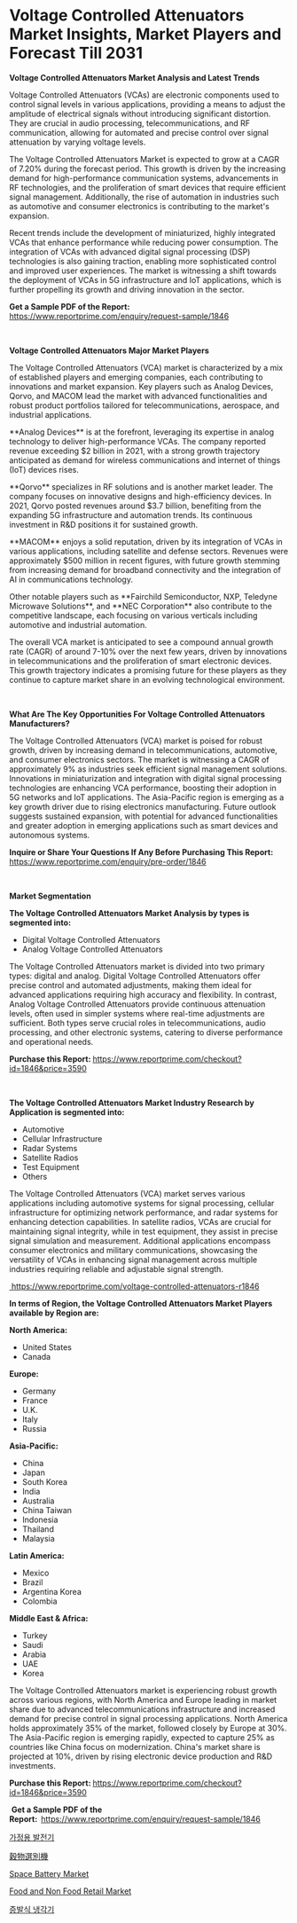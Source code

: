 <p><h1>Voltage Controlled Attenuators Market Insights, Market Players and Forecast Till 2031</h1></p><p><strong>Voltage Controlled Attenuators Market Analysis and Latest Trends</strong></p>
<p><p>Voltage Controlled Attenuators (VCAs) are electronic components used to control signal levels in various applications, providing a means to adjust the amplitude of electrical signals without introducing significant distortion. They are crucial in audio processing, telecommunications, and RF communication, allowing for automated and precise control over signal attenuation by varying voltage levels.</p><p>The Voltage Controlled Attenuators Market is expected to grow at a CAGR of 7.20% during the forecast period. This growth is driven by the increasing demand for high-performance communication systems, advancements in RF technologies, and the proliferation of smart devices that require efficient signal management. Additionally, the rise of automation in industries such as automotive and consumer electronics is contributing to the market's expansion. </p><p>Recent trends include the development of miniaturized, highly integrated VCAs that enhance performance while reducing power consumption. The integration of VCAs with advanced digital signal processing (DSP) technologies is also gaining traction, enabling more sophisticated control and improved user experiences. The market is witnessing a shift towards the deployment of VCAs in 5G infrastructure and IoT applications, which is further propelling its growth and driving innovation in the sector.</p></p>
<p><strong>Get a Sample PDF of the Report:&nbsp;</strong> <a href="https://www.reportprime.com/enquiry/request-sample/1846">https://www.reportprime.com/enquiry/request-sample/1846</a></p>
<p>&nbsp;</p>
<p><strong>Voltage Controlled Attenuators Major Market Players</strong></p>
<p><p>The Voltage Controlled Attenuators (VCA) market is characterized by a mix of established players and emerging companies, each contributing to innovations and market expansion. Key players such as Analog Devices, Qorvo, and MACOM lead the market with advanced functionalities and robust product portfolios tailored for telecommunications, aerospace, and industrial applications.</p><p>**Analog Devices** is at the forefront, leveraging its expertise in analog technology to deliver high-performance VCAs. The company reported revenue exceeding $2 billion in 2021, with a strong growth trajectory anticipated as demand for wireless communications and internet of things (IoT) devices rises.</p><p>**Qorvo** specializes in RF solutions and is another market leader. The company focuses on innovative designs and high-efficiency devices. In 2021, Qorvo posted revenues around $3.7 billion, benefiting from the expanding 5G infrastructure and automation trends. Its continuous investment in R&D positions it for sustained growth.</p><p>**MACOM** enjoys a solid reputation, driven by its integration of VCAs in various applications, including satellite and defense sectors. Revenues were approximately $500 million in recent figures, with future growth stemming from increasing demand for broadband connectivity and the integration of AI in communications technology.</p><p>Other notable players such as **Fairchild Semiconductor, NXP, Teledyne Microwave Solutions**, and **NEC Corporation** also contribute to the competitive landscape, each focusing on various verticals including automotive and industrial automation. </p><p>The overall VCA market is anticipated to see a compound annual growth rate (CAGR) of around 7-10% over the next few years, driven by innovations in telecommunications and the proliferation of smart electronic devices. This growth trajectory indicates a promising future for these players as they continue to capture market share in an evolving technological environment.</p></p>
<p>&nbsp;</p>
<p><strong>What Are The Key Opportunities For Voltage Controlled Attenuators Manufacturers?</strong></p>
<p><p>The Voltage Controlled Attenuators (VCA) market is poised for robust growth, driven by increasing demand in telecommunications, automotive, and consumer electronics sectors. The market is witnessing a CAGR of approximately 9% as industries seek efficient signal management solutions. Innovations in miniaturization and integration with digital signal processing technologies are enhancing VCA performance, boosting their adoption in 5G networks and IoT applications. The Asia-Pacific region is emerging as a key growth driver due to rising electronics manufacturing. Future outlook suggests sustained expansion, with potential for advanced functionalities and greater adoption in emerging applications such as smart devices and autonomous systems.</p></p>
<p><strong>Inquire or Share Your Questions If Any Before Purchasing This Report:</strong> <a href="https://www.reportprime.com/enquiry/pre-order/1846">https://www.reportprime.com/enquiry/pre-order/1846</a></p>
<p>&nbsp;</p>
<p><strong>Market Segmentation</strong></p>
<p><strong>The Voltage Controlled Attenuators Market Analysis by types is segmented into:</strong></p>
<p><ul><li>Digital Voltage Controlled Attenuators</li><li>Analog Voltage Controlled Attenuators</li></ul></p>
<p><p>The Voltage Controlled Attenuators market is divided into two primary types: digital and analog. Digital Voltage Controlled Attenuators offer precise control and automated adjustments, making them ideal for advanced applications requiring high accuracy and flexibility. In contrast, Analog Voltage Controlled Attenuators provide continuous attenuation levels, often used in simpler systems where real-time adjustments are sufficient. Both types serve crucial roles in telecommunications, audio processing, and other electronic systems, catering to diverse performance and operational needs.</p></p>
<p><strong>Purchase this Report:&nbsp;</strong><a href="https://www.reportprime.com/checkout?id=1846&price=3590">https://www.reportprime.com/checkout?id=1846&price=3590</a></p>
<p>&nbsp;</p>
<p><strong>The Voltage Controlled Attenuators Market Industry Research by Application is segmented into:</strong></p>
<p><ul><li>Automotive</li><li>Cellular Infrastructure</li><li>Radar Systems</li><li>Satellite Radios</li><li>Test Equipment</li><li>Others</li></ul></p>
<p><p>The Voltage Controlled Attenuators (VCA) market serves various applications including automotive systems for signal processing, cellular infrastructure for optimizing network performance, and radar systems for enhancing detection capabilities. In satellite radios, VCAs are crucial for maintaining signal integrity, while in test equipment, they assist in precise signal simulation and measurement. Additional applications encompass consumer electronics and military communications, showcasing the versatility of VCAs in enhancing signal management across multiple industries requiring reliable and adjustable signal strength.</p></p>
<p><a href="https://www.reportprime.com/voltage-controlled-attenuators-r1846">&nbsp;https://www.reportprime.com/voltage-controlled-attenuators-r1846</a></p>
<p><strong>In terms of Region, the Voltage Controlled Attenuators Market Players available by Region are:</strong></p>
<p>
    <p> <strong> North America: </strong>
        <ul>
            <li>United States</li>
            <li>Canada</li>
        </ul>
        </p> 
    <p> <strong> Europe: </strong>
        <ul>
            <li>Germany</li>
            <li>France</li>
            <li>U.K.</li>
            <li>Italy</li>
            <li>Russia</li>
        </ul>
        </p> 
    <p> <strong> Asia-Pacific: </strong>
        <ul>
            <li>China</li>
            <li>Japan</li>
            <li>South Korea</li>
            <li>India</li>
            <li>Australia</li>
            <li>China Taiwan</li>
            <li>Indonesia</li>
            <li>Thailand</li>
            <li>Malaysia</li>
        </ul>
        </p> 
    <p> <strong> Latin America: </strong>
        <ul>
            <li>Mexico</li>
            <li>Brazil</li>
            <li>Argentina Korea</li>
            <li>Colombia</li>
        </ul>
        </p> 
    <p> <strong> Middle East & Africa: </strong>
        <ul>
            <li>Turkey</li>
            <li>Saudi</li>
            <li>Arabia</li>
            <li>UAE</li>
            <li>Korea</li>
        </ul>
    </p>
    </p>
<p><p>The Voltage Controlled Attenuators market is experiencing robust growth across various regions, with North America and Europe leading in market share due to advanced telecommunications infrastructure and increased demand for precise control in signal processing applications. North America holds approximately 35% of the market, followed closely by Europe at 30%. The Asia-Pacific region is emerging rapidly, expected to capture 25% as countries like China focus on modernization. China's market share is projected at 10%, driven by rising electronic device production and R&D investments.</p></p>
<p><strong>Purchase this Report: </strong><a href="https://www.reportprime.com/checkout?id=1846&price=3590">https://www.reportprime.com/checkout?id=1846&price=3590</a></p>
<p>&nbsp;<strong>Get a Sample PDF of the Report:&nbsp;&nbsp;</strong><a href="https://www.reportprime.com/enquiry/request-sample/1846">https://www.reportprime.com/enquiry/request-sample/1846</a></p>
<p><strong></strong></p>
<p><p><a href="https://medium.com/@nettieboyle25/%EA%B8%80%EB%A1%9C%EB%B2%8C-%EC%A3%BC%EA%B1%B0%EC%9A%A9-%EB%B0%9C%EC%A0%84%EA%B8%B0-%EC%8B%9C%EC%9E%A5-%EA%B8%B0%ED%9A%8C-%EB%B0%8F-%EC%8B%9C%EC%9E%A5-%EB%8F%84%EC%A0%84-%EA%B3%BC%EC%A0%9C-2024-2031-0b6b8cb56421">가정용 발전기</a></p><p><a href="https://medium.com/@shade463/%E7%B2%BE%E7%A9%80%E9%81%B8%E5%88%A5%E6%A9%9F%E5%99%A8%E5%B8%82%E5%A0%B4-%E3%82%B0%E3%83%AD%E3%83%BC%E3%83%90%E3%83%AB%E3%81%8A%E3%82%88%E3%81%B3%E5%9C%B0%E5%9F%9F%E5%88%86%E6%9E%90-%E5%9C%B0%E5%9F%9F-%E5%9B%BD%E3%83%AC%E3%83%99%E3%83%AB%E3%81%AE%E5%88%86%E6%9E%90-%E7%AB%B6%E4%BA%89%E7%92%B0%E5%A2%83%E3%81%AB%E7%84%A6%E7%82%B9%E3%82%92%E5%BD%93%E3%81%A6%E3%81%9F%E5%88%86%E6%9E%90%E3%81%A8%E4%BA%88%E6%B8%AC-2024%E5%B9%B4%E3%81%8B%E3%82%892031%E5%B9%B4%E3%81%BE%E3%81%A7-462e70d1bd8f">穀物選別機</a></p><p><a href="https://www.linkedin.com/pulse/space-battery-industry-insights-report-analyzing-market-dpcse?trackingId=E8h5XtxPQJ6jYad%2FFrUTHA%3D%3D">Space Battery Market</a></p><p><a href="https://issuu.com/reportprime-2/docs/food-and-non-food-retail-market-siz_06cd0ba8130727">Food and Non Food Retail Market</a></p><p><a href="https://medium.com/@nettieboyle25/%EC%8B%9C%EC%9E%A5-%EC%98%88%EC%B8%A1-%EB%B3%80%ED%99%94-%EA%B8%80%EB%A1%9C%EB%B2%8C-%EC%A6%9D%EB%B0%9C%EC%8B%9D-%EC%BF%A8%EB%9F%AC-%EC%8B%9C%EC%9E%A5-%EB%8F%99%ED%96%A5-%EB%B0%8F-%EB%AF%B8%EB%9E%98-%ED%8A%B8%EB%A0%8C%EB%93%9C-2024-2031-3c6da7626801">증발식 냉각기</a></p></p>